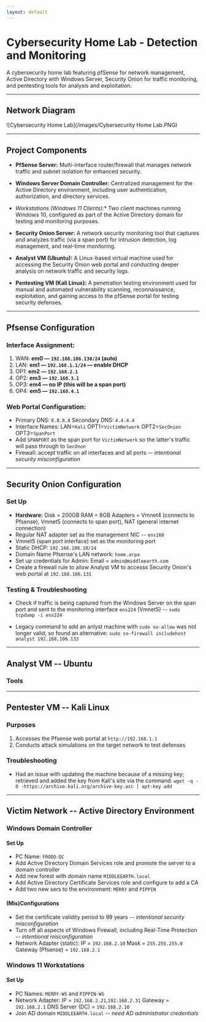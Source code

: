 ```yaml
---
layout: default
---
```


# Cybersecurity Home Lab - Detection and Monitoring

A cybersecurity home lab featuring pfSense for network management, Active Directory with Windows Server, Security Onion for traffic monitoring, and pentesting tools for analysis and exploitation.


---


## Network Diagram

![Cybersecurity Home Lab](/images/Cybersecurity Home Lab.PNG)


---


## Project Components


- **PfSense Server:** Multi-interface router/firewall that manages network traffic and subnet isolation for enhanced security.
  
- **Windows Server Domain Controller:** Centralized management for the Active Directory environment, including user authentication, authorization, and directory services.
  
- *Workstations (Windows 11 Clients):** Two client machines running Windows 10, configured as part of the Active Directory domain for testing and monitoring purposes.
  
- **Security Onion Server:** A network security monitoring tool that captures and analyzes traffic (via a span port) for intrusion detection, log management, and real-time monitoring.
  
- **Analyst VM (Ubuntu):** A Linux-based virtual machine used for accessing the Security Onion web portal and conducting deeper analysis on network traffic and security logs.
  
- **Pentesting VM (Kali Linux):** A penetration testing environment used for manual and automated vulnerability scanning, reconnaissance, exploitation, and gaining access to the pfSense portal for testing security defenses.


---


## Pfsense Configuration

### Interface Assignment:
  1. WAN: **em0 — `192.168.106.130/24` (auto)**
  2. LAN: **em1 — `192.168.1.1/24` — enable DHCP**
  3. OP1: **em2 — `192.168.2.1`**
  4. OP2: **em3 — `192.168.3.1`**
  5. OP3: **em4 — no IP (this will be a span port)**
  6. OP4: **em5 — `192.168.4.1`**

### Web Portal Configuration:
- Primary DNS: `8.8.8.8`   Secondary DNS: `4.4.4.4`
- Interface Names: LAN=`Kali`   OPT1=`VictimNetwork`   OPT2=`SecOnion`   OPT3=`SpanPort`
- Add `SPANPORT` as the span port for `VictimNetwork` so the latter's traffic will pass through to `SecOnon`
- Firewall: accept traffic on all interfaces and all ports -- _intentional security misconfiguration_


---


## Security Onion Configuration

### Set Up
- **Hardware:**   Disk = 200GB   RAM = 8GB   Adapters = Vmnet4 (connects to Pfsense), Vmnet5 (connects to span port), NAT (general internet connection)
- Regular NAT adapter set as  the management NIC -- `ens160`
- Vmnet5 (span port interface) set as the monitoring port
- Static DHCP: `192.168.106.10/24`
- Domain Name Pfsense's LAN network: `home.arpa`
- Set up credentials for Admin:   Email = `admin@middleearth.com`
- Create a firewall rule to allow Analyst VM to accesss Security Onion's web portal at `192.168.106.131`

### Testing & Troubleshooting
- Check if traffic is being captured from the Windows Server on the span port and sent to the monitoring interface `ens224` (Vmnet5) -- ``sudo tcpdump -i ens224``
  
- Legacy command to add an anlyst machine with `sudo so-allow` was not longer valid, so found an alternative: `sudo so-firewall includehost analyst 192.168.106.133`


---


## Analyst VM -- Ubuntu

### Tools


---


## Pentester VM -- Kali Linux

### Purposes

  1. Accesses the Pfsense web portal at `http://192.168.1.1`
  2. Conducts attack simulations on the target network to test defenses

### Troubleshooting

- Had an issue with updating the machine because of a missing key; retrieved and added the key from Kali's site via the command: `wget -q -O -https://archive.kali.org/archive-key.asc | apt-key add`


--- 


## Victim Network -- Active Directory Environment

### Windows Domain Controller

#### Set Up

- PC Name: `FRODO-DC`
- Add Active Directory Domain Services role and promote the server to a domain controller
- Add new forest with domain name `MIDDLEEARTH.local`
- Add Active Directory Certificate Services role and configure to add a CA
- Add two new sers to the environment: `MERRY` and `PIPPIN`

#### (Mis)Configurations

- Set the certificate validity period to 99 years -- _intentional security misconfiguration_
- Turn off all aspects of Windows Firewall, including Real-Time Protection -- _intentional misconfiguration_
- Network Adapter (static): IP = `192.168.2.10`   Mask = `255.255.255.0`   Gateway (Pfsense) = `192.168.2.1`

### Windows 11 Workstations

#### Set Up

- PC Names: `MERRY-WS` and `PIPPIN-WS`
- Network Adapter:   IP = `192.168.2.21`,`192.168.2.31`   Gateway = `192.168.2.1`   DNS Server (DC) = `192.168.2.10`
- Join AD domain `MIDDLEEARTH.local` -- _need AD administrator credentials_
